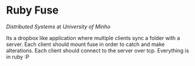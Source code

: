 # Ruby Fuse

*Distributed Systems* at *University of Minho*

Its a dropbox like application where multiple clients sync a folder with a server.
Each client should mount fuse in order to catch and make alterations.
Each client should connect to the server over tcp.
Everything is in ruby :P
